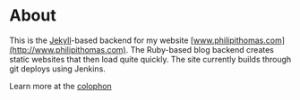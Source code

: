 # About
This is the [Jekyll](http://jekyllrb.com)-based backend for my website [www.philipithomas.com](http://www.philipithomas.com). The Ruby-based blog backend creates static websites that then load quite quickly. The site currently builds through git deploys using Jenkins.

Learn more at the [colophon](http://www.philipithomas.com/colophon)


